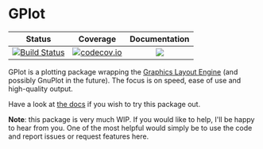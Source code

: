 # GPlot

| Status | Coverage | Documentation |
| :----: | :------: | :-----------: |
| [![Build Status](https://travis-ci.org/tlienart/GPlot.jl.svg?branch=master)](https://travis-ci.org/tlienart/GPlot.jl) | [![codecov.io](http://codecov.io/github/tlienart/GPlot.jl/coverage.svg?branch=master)](http://codecov.io/github/tlienart/GPlot.jl?branch=master) | [![](https://img.shields.io/badge/docs-dev-blue.svg)](https://tlienart.github.io/GPlot.jl/dev)

GPlot is a plotting package wrapping the [Graphics Layout Engine](http://glx.sourceforge.net/index.html) (and possibly GnuPlot in the future).
The focus is on speed, ease of use and high-quality output.

Have a look at [the docs](https://tlienart.github.io/GPlot.jl/dev) if you wish to try this package out.

**Note**: this package is very much WIP. If you would like to help, I'll be happy to hear from you. One of the most helpful would simply be to use the code and report issues or request features here.
